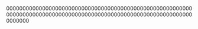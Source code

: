 
0000000000000000000000000000000000000000000000000000000000000000000000000000000000000000000000000000000000000000000000000
